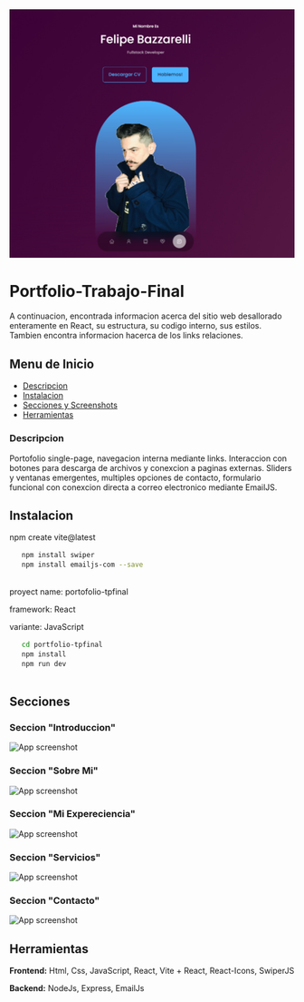 <img src= "https://github.com/FelaBazza/portfolio-tpfinal/blob/main/src/assets/Captura1.png" alt=}>


# Portfolio-Trabajo-Final

A continuacion, encontrada informacion acerca del sitio web desallorado
enteramente en React, su estructura, su codigo interno, sus estilos.
Tambien encontra informacion hacerca de los links relaciones.


## Menu de Inicio

 - [Descripcion]('')
 - [Instalacion]( ")
 - [Secciones y Screenshots]('')
 - [Herramientas]('')
 
 
### Descripcion

Portofolio single-page, navegacion interna mediante links. Interaccion con botones para descarga de archivos y conexcion a paginas externas. Sliders y ventanas emergentes, multiples opciones de contacto, formulario funcional con conexcion directa a correo electronico mediante EmailJS.


## Instalacion

npm create vite@latest

```bash
   npm install swiper
   npm install emailjs-com --save
  

```

proyect name: portofolio-tpfinal

framework: React

variante: JavaScript

```bash
   cd portfolio-tpfinal
   npm install
   npm run dev
 

```


## Secciones

### Seccion "Introduccion"

![App screenshot](/portfolio-tpfinal/src/assets/Captura1.png)

### Seccion "Sobre Mi"
        
![App screenshot](/portfolio-tpfinal/src/assets/captura2.png)


### Seccion "Mi Expereciencia"

![App screenshot](/portfolio-tpfinal/src/assets/captura3.png)

### Seccion "Servicios"
 
![App screenshot](/portfolio-tpfinal/src/assets/capturaservicios.png)

### Seccion "Contacto"

![App screenshot](/portfolio-tpfinal/src/assets/capturacontacto.png)
## Herramientas

**Frontend:** Html, Css, JavaScript, React, Vite + React, React-Icons, SwiperJS

**Backend:** NodeJs, Express, EmailJs 



    
